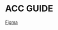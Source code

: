 # ACC GUIDE 

[Figma](https://www.figma.com/file/Ac0UvyhKCsz5MseLLN5OCz/ACC-Guide?node-id=0%3A1&t=YRMX8xcnhVyQ2DXu-1)